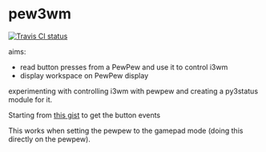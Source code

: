 # pew3wm

[![Travis CI status](https://api.travis-ci.org/obestwalter/pew3wm.png)](https://travis-ci.org/obestwalter/pew3wm)

aims:

* read button presses from a PewPew and use it to control i3wm
* display workspace on PewPew display

experimenting with controlling i3wm with pewpew and creating a py3status module for it.

Starting from [this gist](https://gist.github.com/hbrylkowski/3ea9c65b672748b4f6a85074dd6ee311) to get the button events

This works when setting the pewpew to the gamepad mode (doing this directly on the pewpew).
